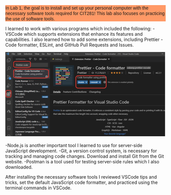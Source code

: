 <p style="background-color: #ff9966">
<span style="font-family: Bree Serif, sans-serif; text-align: center; text-color: white"> In Lab 1, the goal is to install and set up your personal computer with the necessary software tools required for CIT281! This lab also focuses on practicing the use of software tools. 

I learned to work with various programs which included the following: 
-VSCode which supports extensions that enhance its features and capabilities. I also learned how to add some extensions, including Prettier - Code formatter, ESLint, and GitHub Pull Requests and Issues. 

<img src="lab1.png" alt="Image">

-Node.js is another important tool I learned to use for server-side JavaScript development. 
-Git, a version control system, is necessary for tracking and managing code changes. Download and install Git from the Git website.
-Postman is a tool used for testing server-side rules which I also downloaded. 

After installing the necessary software tools I reviewed VSCode tips and tricks, set the default JavaScript code formatter, and practiced using the terminal commands in VSCode. </span>
 
 



 









